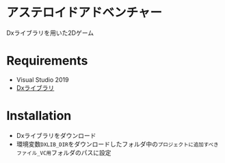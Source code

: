 # アステロイドアドベンチャー

Dxライブラリを用いた2Dゲーム

# Requirements
- Visual Studio 2019
- [Dxライブラリ](https://dxlib.xsrv.jp/index.html)

# Installation
- Dxライブラリをダウンロード
- 環境変数`DXLIB_DIR`をダウンロードしたフォルダ中の`プロジェクトに追加すべきファイル_VC用`フォルダのパスに設定
